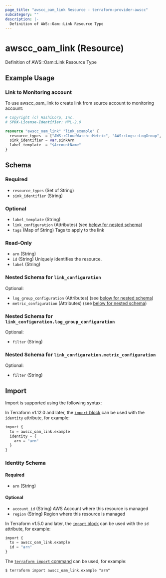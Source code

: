 ```yaml
---
page_title: "awscc_oam_link Resource - terraform-provider-awscc"
subcategory: ""
description: |-
  Definition of AWS::Oam::Link Resource Type
---
```


# awscc_oam_link (Resource)

Definition of AWS::Oam::Link Resource Type

## Example Usage

### Link to Monitoring account

To use awscc_oam_link to create link from source account to monitoring account:

```terraform
# Copyright (c) HashiCorp, Inc.
# SPDX-License-Identifier: MPL-2.0

resource "awscc_oam_link" "link_example" {
  resource_types  = ["AWS::CloudWatch::Metric", "AWS::Logs::LogGroup", "AWS::XRay::Trace"]
  sink_identifier = var.sinkArn
  label_template  = "$AccountName"
}
```

<!-- schema generated by tfplugindocs -->
## Schema

### Required

- `resource_types` (Set of String)
- `sink_identifier` (String)

### Optional

- `label_template` (String)
- `link_configuration` (Attributes) (see [below for nested schema](#nestedatt--link_configuration))
- `tags` (Map of String) Tags to apply to the link

### Read-Only

- `arn` (String)
- `id` (String) Uniquely identifies the resource.
- `label` (String)

<a id="nestedatt--link_configuration"></a>
### Nested Schema for `link_configuration`

Optional:

- `log_group_configuration` (Attributes) (see [below for nested schema](#nestedatt--link_configuration--log_group_configuration))
- `metric_configuration` (Attributes) (see [below for nested schema](#nestedatt--link_configuration--metric_configuration))

<a id="nestedatt--link_configuration--log_group_configuration"></a>
### Nested Schema for `link_configuration.log_group_configuration`

Optional:

- `filter` (String)


<a id="nestedatt--link_configuration--metric_configuration"></a>
### Nested Schema for `link_configuration.metric_configuration`

Optional:

- `filter` (String)

## Import

Import is supported using the following syntax:

In Terraform v1.12.0 and later, the [`import` block](https://developer.hashicorp.com/terraform/language/import) can be used with the `identity` attribute, for example:

```terraform
import {
  to = awscc_oam_link.example
  identity = {
    arn = "arn"
  }
}
```

<!-- schema generated by tfplugindocs -->
### Identity Schema

#### Required

- `arn` (String)

#### Optional

- `account_id` (String) AWS Account where this resource is managed
- `region` (String) Region where this resource is managed

In Terraform v1.5.0 and later, the [`import` block](https://developer.hashicorp.com/terraform/language/import) can be used with the `id` attribute, for example:

```terraform
import {
  to = awscc_oam_link.example
  id = "arn"
}
```

The [`terraform import` command](https://developer.hashicorp.com/terraform/cli/commands/import) can be used, for example:

```shell
$ terraform import awscc_oam_link.example "arn"
```